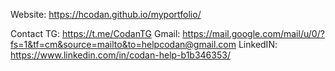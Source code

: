 Website: https://hcodan.github.io/myportfolio/

Contact
TG: https://t.me/CodanTG
Gmail: https://mail.google.com/mail/u/0/?fs=1&tf=cm&source=mailto&to=helpcodan@gmail.com
LinkedIN: https://www.linkedin.com/in/codan-help-b1b346353/
